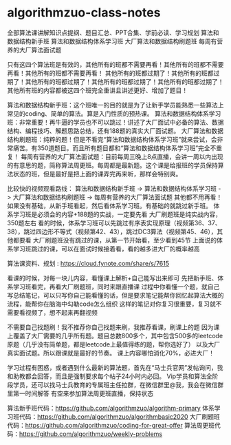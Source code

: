 # algorithmzuo-class-notes
全部算法课讲解知识点提纲、题目汇总、PPT合集、学前必读、学习规划
算法和数据结构新手班
算法和数据结构体系学习班
大厂算法和数据结构刷题班
每周有营养的大厂算法面试题

只有这四个算法班是有效的，其他所有的班都不需要再看！其他所有的班都不需要再看！其他所有的班都不需要再看！
其他所有的班都过期了！其他所有的班都过期了！其他所有的班都过期了！其他所有的班都过期了！其他所有的班都过期了！
其他所有班的内容都被这四个班完全重讲且讲述更好、增加了题目！

算法和数据结构新手班：这个班唯一的目的就是为了让新手学员能熟悉一些算法上常见的coding、简单的算法。算是入门性质的预热课。
算法和数据结构体系学习班：非常重要！再牛逼的学员也不可以跳过！讲述了大厂面试中必备的算法、数据结构、编程技巧、解题思路总结，还有188题的真实大厂面试题。
大厂算法和数据结构刷题班：纯粹的题！但是不看完“算法和数据结构体系学习班”就来尝试，会非常痛苦。有350道题目。而且所有题目都和“算法和数据结构体系学习班”完全不重复！
每周有营养的大厂算法面试题：目前每周三晚上8点直播，会讲一周以内出现的有意思的题，简称算法周更班。每周都是最新题。这个课是给报班的学员保持算法状态的班，但是最好是把上面的课弄完再来听，那样会特别爽。

比较快的视频观看路线：
算法和数据结构新手班 -> 算法和数据结构体系学习班 -> 大厂算法和数据结构刷题班 -> 每周有营养的大厂算法面试题
其他都不用再看！如果没有基础，从新手班看起，然后看体系学习班。有基础的就跳过新手班。
体系学习班是必须会的内容+188题的实战，一定要先看
大厂刷题班是纯实战内容，350题左右
看的时候，体系学习班可以先跳过有序表实现原理（视频第36、37、38），跳过四边形不等式（视频第42、43），跳过DC3算法（视频第45、46），其他都要看
大厂刷题班没有跳过的课，从第一节开始看，至少看到45节
上面说的体系学习班跳过的课，可以在面试时候接着看，看的越多进大厂的概率越高

算法课资料、规划 : https://cloud.fynote.com/share/s/7615

看课的时候，对每一块儿内容，看懂课上解析+自己能写出来即可
先把新手班、体系学习班看完，再看大厂刷题班，同时来跟直播课
过程中你看懂一个题，就自己写总结笔记，可以只写你自己能看懂的话，但是要求笔记能帮你回忆起算法大概的流程，能帮你在脑海中勾勒code怎么组织
这样的笔记对你复习很重要，复习就不需要看视频了，想不起来再翻视频

不需要自己找题刷！我不推荐你自己找题来刷，我推荐看课，刷课上的题
因为课上覆盖了大厂需要的几乎所有题。题目总数800多个，其中包含500多的leetcode原题（几乎没有简单题，都是leetcode上最值得练的题，帮你选好了）
以及大厂真实面试题。所以跟课就是最好的节奏。
课上内容哪怕消化70%，必进大厂！

学习过程有困惑，或者遇到什么最新的算法题，首先在“马士兵官网”发帖询问，我和助教都会回答，而且是强制要求每个帖子24小时内必回。
Vip学员和算法全阶段学员，还可以找马士兵教育的专属班主任拉群，在微信群里@我，我会在微信群里第一时间解答
有空来参加算法周更班直播，保持状态

算法新手班代码：https://github.com/algorithmzuo/algorithm-primary
体系学习班代码：https://github.com/algorithmzuo/algorithmbasic2020
大厂刷题班代码：https://github.com/algorithmzuo/coding-for-great-offer
算法周更班代码：https://github.com/algorithmzuo/weekly-problems
